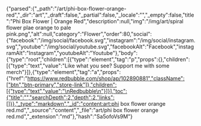 {"parsed":{"_path":"/art/phi-box-flower-orange-red","_dir":"art","_draft":false,"_partial":false,"_locale":"","_empty":false,"title":"Phi Box Flower | Orange Red","description":null,"img":"/img/art/spiral flower plae orange to pale pink.png","alt":null,"category":"Flower","order":80,"social":{"facebook":"/img/social/facebook.svg","instagram":"/img/social/instagram.svg","youtube":"/img/social/youtube.svg","facebookAlt":"Facebook","instagramAlt":"Instagram","youtubeAlt":"Youtube"},"body":{"type":"root","children":[{"type":"element","tag":"p","props":{},"children":[{"type":"text","value":"Like what you see? Support me with some merch"}]},{"type":"element","tag":"a","props":{"href":"https://www.redbubble.com/shop/ap/102890881","className":["btn","btn-primary","store-link"]},"children":[{"type":"text","value":"\nRedbubble\n"}]}],"toc":{"title":"","searchDepth":2,"depth":2,"links":[]}},"_type":"markdown","_id":"content:art:phi box flower orange red.md","_source":"content","_file":"art/phi box flower orange red.md","_extension":"md"},"hash":"Sa5ofoVs9M"}
